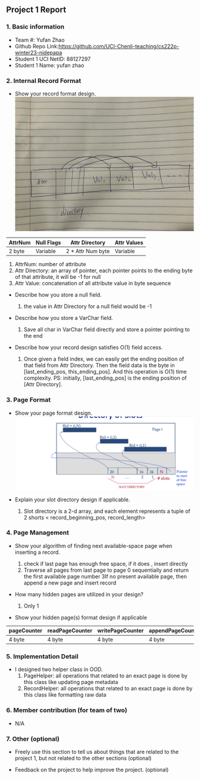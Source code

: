 ## Project 1 Report

### 1. Basic information

- Team #: Yufan Zhao
- Github Repo Link:https://github.com/UCI-Chenli-teaching/cs222p-winter23-nidepapa
- Student 1 UCI NetID: 88127297
- Student 1 Name: yufan zhao

### 2. Internal Record Format

- Show your record format design.
  ![record_format.pic.jpg](record_format.pic.jpg)

| AttrNum | Null Flags | Attr Directory    | Attr Values |
|---------|------------|-------------------|-------------|
| 2 byte  | Variable   | 2 * Attr Num byte | Variable    |

1. AttrNum: number of attribute
2. Attr Directory: an array of pointer, each pointer points to the ending byte of that attribute, it will be -1 for null 
3. Attr Value: concatenation of all attribute value in byte sequence

- Describe how you store a null field.
    1. the value in Attr Directory for a null field would be -1


- Describe how you store a VarChar field.
    1. Save all char in VarChar field directly and store a pointer pointing to the end


- Describe how your record design satisfies O(1) field access.
    1. Once given a field index, we can easily get the ending position of that field from Attr Directory.
       Then the field data is the byte in [last_ending_pos, this_ending_pos]. And this operation is O(1) time
       complexity.
       PS: initially, [last_ending_pos] is the ending position of [Attr Directory].

### 3. Page Format

- Show your page format design.
  ![page_format.jpg](page_format.jpg)

- Explain your slot directory design if applicable.
    1. Slot directory is a 2-d array, and each element represents a tuple of 2 shorts < record_beginning_pos,
       record_length>

### 4. Page Management

- Show your algorithm of finding next available-space page when inserting a record.
    1. check if last page has enough free space, if it does , insert directly
    2. Traverse all pages from last page to page 0 sequentially and return the first available page number
  3If no present available page, then append a new page and insert record

- How many hidden pages are utilized in your design?
    1. Only 1


- Show your hidden page(s) format design if applicable

| pageCounter | readPageCounter | writePageCounter | appendPageCounter |
|-------------|-----------------|------------------|-------------------|
| 4 byte      | 4 byte          | 4 byte           | 4 byte            |

### 5. Implementation Detail
- I designed two helper class in OOD.
  1. PageHelper: all operations that related to an exact page is done by this class like updating page metadata
  2. RecordHelper: all operations that related to an exact page is done by this class like formatting raw data

### 6. Member contribution (for team of two)

- N/A

### 7. Other (optional)

- Freely use this section to tell us about things that are related to the project 1, but not related to the other
  sections (optional)


- Feedback on the project to help improve the project. (optional)